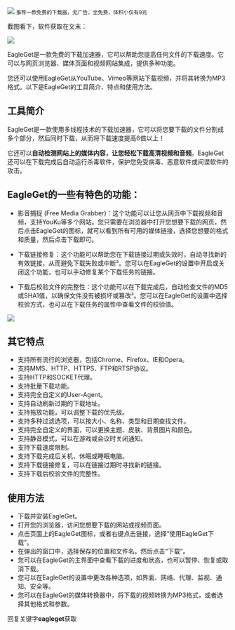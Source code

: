 <img src="/assets/image/240114-eagleget-1.png" style="max-width: 70%; height: auto;">
<small>推荐一款免费的下载器，无广告，全免费，体积小仅有9兆</small>


截图看下，软件获取在文末：


![](/assets/image/240114-eagleget-1.png)


EagleGet是一款免费的下载加速器，它可以帮助您提高任何文件的下载速度。它可以与网页浏览器、媒体页面和视频网站集成，提供多种功能。

您还可以使用EagleGet从YouTube、Vimeo等网站下载视频，并将其转换为MP3格式。以下是EagleGet的工具简介、特点和使用方法。

## 工具简介
EagleGet是一款使用多线程技术的下载加速器，它可以将您要下载的文件分割成多个部分，然后同时下载，从而将下载速度提高6倍以上！

它还可以**自动检测网站上的媒体内容，让您轻松下载高清视频和音频**。EagleGet还可以在下载完成后自动运行杀毒软件，保护您免受病毒、恶意软件或间谍软件的攻击。

## EagleGet的一些有特色的功能：

- 影音捕捉 (Free Media Grabber)：这个功能可以让您从网页中下载视频和音频，支持YouKu等多个网站。您只需要在浏览器中打开您想要下载的网页，然后点击EagleGet的图标，就可以看到所有可用的媒体链接，选择您想要的格式和质量，然后点击下载即可。

- 下载链接修复：这个功能可以帮助您在下载链接过期或失效时，自动寻找新的有效链接，从而避免下载失败或中断²。您可以在EagleGet的设置中开启或关闭这个功能，也可以手动修复某个下载任务的链接。

- 下载后校验文件的完整性：这个功能可以在下载完成后，自动检查文件的MD5或SHA1值，以确保文件没有被损坏或篡改³。您可以在EagleGet的设置中选择校验方式，也可以在下载任务的属性中查看文件的校验值。


![](/assets/image/240114-eagleget-2.png)


## 其它特点
- 支持所有流行的浏览器，包括Chrome、Firefox、IE和Opera。
- 支持MMS、HTTP、HTTPS、FTP和RTSP协议。
- 支持HTTP和SOCKET代理。
- 支持批量下载功能。
- 支持完全自定义的User-Agent。
- 支持自动刷新过期的下载地址。
- 支持拖放功能，可以调整下载的优先级。
- 支持多种过滤选项，可以按大小、名称、类型和日期查找文件。
- 支持完全自定义的界面，可以更换主题、皮肤、背景图片和颜色。
- 支持静音模式，可以在游戏或会议时关闭通知。
- 支持下载速度限制。
- 支持下载完成后关机、休眠或睡眠电脑。
- 支持下载链接修复，可以在链接过期时寻找新的链接。
- 支持下载后校验文件的完整性。

## 使用方法
- 下载并安装EagleGet。
- 打开您的浏览器，访问您想要下载的网站或视频页面。
- 点击页面上的EagleGet图标，或者右键点击链接，选择“使用EagleGet下载”。
- 在弹出的窗口中，选择保存的位置和文件名，然后点击“下载”。
- 您可以在EagleGet的主界面中查看下载的进度和状态，也可以暂停、恢复或取消下载。
- 您可以在EagleGet的设置中更改各种选项，如界面、网络、代理、监视、通知、安全等。
- 您可以在EagleGet的媒体转换器中，将下载的视频转换为MP3格式，或者选择其他格式和参数。


回复关键字**eagleget**获取